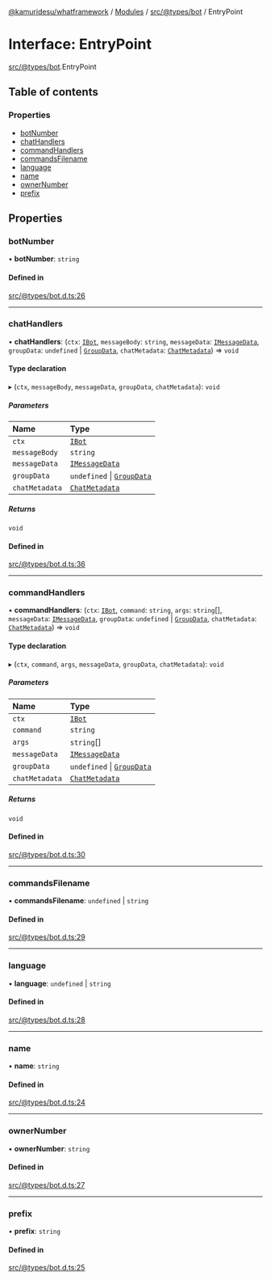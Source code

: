 [@kamuridesu/whatframework](../README.md) / [Modules](../modules.md) / [src/@types/bot](../modules/src__types_bot.md) / EntryPoint

# Interface: EntryPoint

[src/@types/bot](../modules/src__types_bot.md).EntryPoint

## Table of contents

### Properties

- [botNumber](src__types_bot.EntryPoint.md#botnumber)
- [chatHandlers](src__types_bot.EntryPoint.md#chathandlers)
- [commandHandlers](src__types_bot.EntryPoint.md#commandhandlers)
- [commandsFilename](src__types_bot.EntryPoint.md#commandsfilename)
- [language](src__types_bot.EntryPoint.md#language)
- [name](src__types_bot.EntryPoint.md#name)
- [ownerNumber](src__types_bot.EntryPoint.md#ownernumber)
- [prefix](src__types_bot.EntryPoint.md#prefix)

## Properties

### botNumber

• **botNumber**: `string`

#### Defined in

[src/@types/bot.d.ts:26](https://github.com/kamuridesu/WhatFramework/blob/9b80f30/src/@types/bot.d.ts#L26)

___

### chatHandlers

• **chatHandlers**: (`ctx`: [`IBot`](src__types_bot.IBot.md), `messageBody`: `string`, `messageData`: [`IMessageData`](src__types_messageData.IMessageData.md), `groupData`: `undefined` \| [`GroupData`](../classes/src_data_groupData.GroupData.md), `chatMetadata`: [`ChatMetadata`](../classes/src_data_chatMetadata.ChatMetadata.md)) => `void`

#### Type declaration

▸ (`ctx`, `messageBody`, `messageData`, `groupData`, `chatMetadata`): `void`

##### Parameters

| Name | Type |
| :------ | :------ |
| `ctx` | [`IBot`](src__types_bot.IBot.md) |
| `messageBody` | `string` |
| `messageData` | [`IMessageData`](src__types_messageData.IMessageData.md) |
| `groupData` | `undefined` \| [`GroupData`](../classes/src_data_groupData.GroupData.md) |
| `chatMetadata` | [`ChatMetadata`](../classes/src_data_chatMetadata.ChatMetadata.md) |

##### Returns

`void`

#### Defined in

[src/@types/bot.d.ts:36](https://github.com/kamuridesu/WhatFramework/blob/9b80f30/src/@types/bot.d.ts#L36)

___

### commandHandlers

• **commandHandlers**: (`ctx`: [`IBot`](src__types_bot.IBot.md), `command`: `string`, `args`: `string`[], `messageData`: [`IMessageData`](src__types_messageData.IMessageData.md), `groupData`: `undefined` \| [`GroupData`](../classes/src_data_groupData.GroupData.md), `chatMetadata`: [`ChatMetadata`](../classes/src_data_chatMetadata.ChatMetadata.md)) => `void`

#### Type declaration

▸ (`ctx`, `command`, `args`, `messageData`, `groupData`, `chatMetadata`): `void`

##### Parameters

| Name | Type |
| :------ | :------ |
| `ctx` | [`IBot`](src__types_bot.IBot.md) |
| `command` | `string` |
| `args` | `string`[] |
| `messageData` | [`IMessageData`](src__types_messageData.IMessageData.md) |
| `groupData` | `undefined` \| [`GroupData`](../classes/src_data_groupData.GroupData.md) |
| `chatMetadata` | [`ChatMetadata`](../classes/src_data_chatMetadata.ChatMetadata.md) |

##### Returns

`void`

#### Defined in

[src/@types/bot.d.ts:30](https://github.com/kamuridesu/WhatFramework/blob/9b80f30/src/@types/bot.d.ts#L30)

___

### commandsFilename

• **commandsFilename**: `undefined` \| `string`

#### Defined in

[src/@types/bot.d.ts:29](https://github.com/kamuridesu/WhatFramework/blob/9b80f30/src/@types/bot.d.ts#L29)

___

### language

• **language**: `undefined` \| `string`

#### Defined in

[src/@types/bot.d.ts:28](https://github.com/kamuridesu/WhatFramework/blob/9b80f30/src/@types/bot.d.ts#L28)

___

### name

• **name**: `string`

#### Defined in

[src/@types/bot.d.ts:24](https://github.com/kamuridesu/WhatFramework/blob/9b80f30/src/@types/bot.d.ts#L24)

___

### ownerNumber

• **ownerNumber**: `string`

#### Defined in

[src/@types/bot.d.ts:27](https://github.com/kamuridesu/WhatFramework/blob/9b80f30/src/@types/bot.d.ts#L27)

___

### prefix

• **prefix**: `string`

#### Defined in

[src/@types/bot.d.ts:25](https://github.com/kamuridesu/WhatFramework/blob/9b80f30/src/@types/bot.d.ts#L25)
